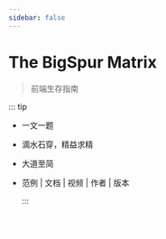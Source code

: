 ```yaml
---
sidebar: false
---
```


# The BigSpur Matrix

> 前端生存指南

::: tip

- 一文一题
- 滴水石穿，精益求精
- 大道至简
- 范例 | 文档 | 视频 | 作者 | 版本

  :::

<pre style="color: white">

  console.log('hello world');

</pre>

<hello-matrix/>
